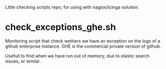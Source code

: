 
Little checking scripts repo, for using with nagios/icinga solution.
 
check_exceptions_ghe.sh
==


Monitoring script that check wethers we have an exception on the logs of a github enterprise instance. GHE is the commercial private version of github.

Usefull to find when we have run out of memory, due to elastic search issues, or similar.

